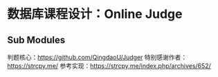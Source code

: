 # 数据库课程设计：Online Judge

## Sub Modules

判题核心：https://github.com/QingdaoU/Judger 特别感谢作者：https://strcpy.me/ 参考实现：https://strcpy.me/index.php/archives/652/

